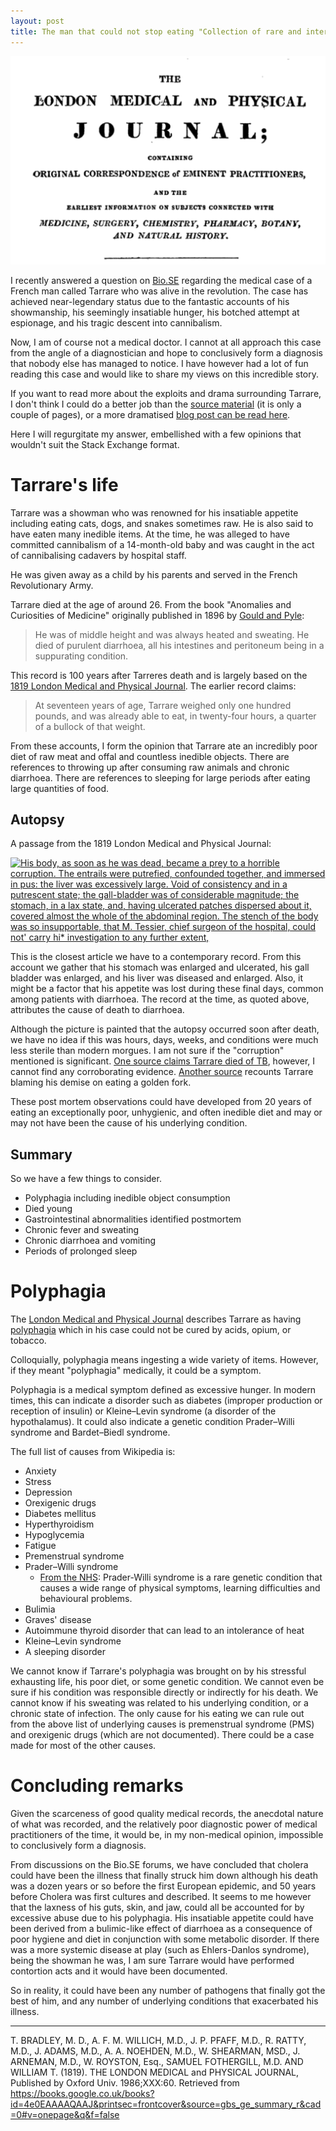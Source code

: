 ```yaml
---
layout: post
title: The man that could not stop eating "Collection of rare and interesting cases." a recount from M. le Baron Percy 1819.
---
```


![A screenshot of the Journal front cover article showing the title, the full list of authors and part of the abstract.](/images/Tarrare1819.png)

I recently answered a question on [Bio.SE](https://biology.stackexchange.com/a/87770/3553) regarding the medical case of a French man called Tarrare who was alive in the revolution.
The case has achieved near-legendary status due to the fantastic accounts of his showmanship, his seemingly insatiable hunger, his botched attempt at espionage, and his tragic descent into cannibalism.

<!--more-->

Now, I am of course not a medical doctor.
I cannot at all approach this case from the angle of a diagnostician and hope to conclusively form a diagnosis that nobody else has managed to notice.
I have however had a lot of fun reading this case and would like to share my views on this incredible story.

If you want to read more about the exploits and drama surrounding Tarrare, I don't think I could do a better job than the [source material](https://books.googleusercontent.com/books/content?req=AKW5QaeA6eHgLvys2jOoLvC9swNxd5DgJHiaiJgIV1qUMTV59xuK24RYzOX4eLsbcBp6Ze-LrBq5JsoYBhHzdkYPnB4qbuiHjrnQYDK-JsOH8qx4az-ocXHbLeim5Zzn4evRLpDsoDrj0TPAlRiQ8PqcySzJo83Dka-mL4ehBoZI-sGc4SRpXavCZcRtLmzACGPTPWgGFdiq125jyQRIlXZaytJIvOXaSo_teJ-JoTGmiE5GpROKUTPOpzWPl4MeZoHp3IyrFeL3KLt3bUxOFPj7F6wQhurgxQ) (it is only a couple of pages), or a more dramatised [blog post can be read here](http://www.infobarrel.com/Tarrare_-_The_Tale_of_Historys_Most_Tragic_Cannibal).

Here I will regurgitate my answer, embellished with a few opinions that wouldn't suit the Stack Exchange format.

# Tarrare's life

Tarrare was a showman who was renowned for his insatiable appetite including eating cats, dogs, and snakes sometimes raw.
He is also said to have eaten many inedible items.
At the time, he was alleged to have committed cannibalism of a 14-month-old baby and was caught in the act of cannibalising cadavers by hospital staff.

He was given away as a child by his parents and served in the French Revolutionary Army.

Tarrare died at the age of around 26.
From the book "Anomalies and Curiosities of Medicine" originally published in 1896 by [Gould and Pyle](https://www.gutenberg.org/files/747/747.txt):

> He was of middle height and was always heated and sweating. He died of purulent diarrhoea, all his intestines and peritoneum being in a suppurating condition.

This record is 100 years after Tarreres death and is largely based on the [1819  London Medical and Physical Journal](https://books.google.co.uk/books?id=4e0EAAAAQAAJ&printsec=frontcover&source=gbs_ge_summary_r&cad=0#v=onepage&q&f=false).
The earlier record claims:

> At seventeen years of age, Tarrare weighed only one hundred pounds,
> and was already able to eat, in twenty-four hours, a quarter of a
> bullock of that weight.

From these accounts, I form the opinion that Tarrare ate an incredibly poor diet of raw meat and offal and countless inedible objects.
There are references to throwing up after consuming raw animals and chronic diarrhoea. There are references to sleeping for large periods after eating large quantities of food.

## Autopsy

A passage from the 1819 London Medical and Physical Journal:

[![His body, as soon as he was dead, became a prey to a horrible corruption. The entrails were putrefied, confounded together, and immersed in pus: the liver was excessively large. Void of consistency and in a putrescent state; the gall-bladder was of considerable magnitude; the stomach, in a lax state, and, having ulcerated patches dispersed about it, covered almost the whole of the abdominal region. The stench of the body was so insupportable, that M. Tessier, chief surgeon of the hospital, could not' carry hi* investigation to any further extent,][1]][1]

This is the closest article we have to a contemporary record.
From this account we gather that his stomach was enlarged and ulcerated, his gall bladder was enlarged, and his liver was diseased and enlarged.
Also, it might be a factor that his appetite was lost during these final days, common among patients with diarrhoea.
The record at the time, as quoted above, attributes the cause of death to diarrhoea.

Although the picture is painted that the autopsy occurred soon after death, we have no idea if this was hours, days, weeks, and conditions were much less sterile than modern morgues. I am not sure if the  "corruption" mentioned is significant.
[One source claims Tarrare died of TB](https://allthatsinteresting.com/tarrare), however, I cannot find any corroborating evidence.
[Another source](http://www.infobarrel.com/Tarrare_-_The_Tale_of_Historys_Most_Tragic_Cannibal) recounts Tarrare blaming his demise on eating a golden fork.

These post mortem observations could have developed from 20 years of eating an exceptionally poor, unhygienic, and often inedible diet and may or may not have been the cause of his underlying condition.

## Summary

So we have a few things to consider.

-   Polyphagia including inedible object consumption
-   Died young
-   Gastrointestinal abnormalities identified postmortem
-   Chronic fever and sweating
-   Chronic diarrhoea and vomiting
-   Periods of prolonged sleep

# Polyphagia

The [London Medical and Physical Journal](https://books.google.co.uk/books?id=4e0EAAAAQAAJ&printsec=frontcover&source=gbs_ge_summary_r&cad=0#v=onepage&q&f=false) describes Tarrare as having [polyphagia](https://en.wikipedia.org/wiki/Polyphagia) which in his case could not be cured by acids, opium, or tobacco.

Colloquially, polyphagia means ingesting a wide variety of items.
However, if they meant "polyphagia" medically, it could be a symptom.

Polyphagia is a medical symptom defined as excessive hunger.
In modern times, this can indicate a disorder such as diabetes (improper production or reception of insulin) or Kleine–Levin syndrome (a disorder of the hypothalamus).
It could also indicate a genetic condition Prader–Willi syndrome and Bardet–Biedl syndrome.

The full list of causes from Wikipedia is:

-   Anxiety
-   Stress
-   Depression
-   Orexigenic drugs
-   Diabetes mellitus
-   Hyperthyroidism
-   Hypoglycemia
-   Fatigue
-   Premenstrual syndrome
-   Prader–Willi syndrome
      - [From the NHS](https://www.nhs.uk/conditions/prader-willi-syndrome/):
      Prader-Willi syndrome is a rare genetic condition that causes a wide range of physical symptoms, learning difficulties and behavioural
    problems.
-   Bulimia
-   Graves' disease
 -   Autoimmune thyroid disorder that can lead to an intolerance of heat
-   Kleine–Levin syndrome
-   A sleeping disorder

We cannot know if Tarrare's polyphagia was brought on by his stressful exhausting life, his poor diet, or some genetic condition.
We cannot even be sure if his condition was responsible directly or indirectly for his death.
We cannot know if his sweating was related to his underlying condition, or a chronic state of infection.
The only cause for his eating we can rule out from the above list of underlying causes is premenstrual syndrome (PMS) and orexigenic drugs (which are not documented).
There could be a case made for most of the other causes.

# Concluding remarks

Given the scarceness of good quality medical records, the anecdotal nature of what was recorded, and the relatively poor diagnostic power of medical practitioners of the time, it would be, in my non-medical opinion, impossible to conclusively form a diagnosis.

From discussions on the Bio.SE forums, we have concluded that cholera could have been the illness that finally struck him down although his death was a dozen years or so before the first European epidemic, and 50 years before Cholera was first cultures and described.
It seems to me however that the laxness of his guts, skin, and jaw, could all be accounted for by excessive abuse due to his polyphagia.
His insatiable appetite could have been derived from a bulimic-like effect of diarrhoea as a consequence of poor hygiene and diet in conjunction with some metabolic disorder.
If there was a more systemic disease at play (such as Ehlers-Danlos syndrome), being the showman he was, I am sure Tarrare would have performed contortion acts and it would have been documented.

So in reality, it could have been any number of pathogens that finally got the best of him, and any number of underlying conditions that exacerbated his illness.

* * *

T. BRADLEY, M. D.,
A. F. M. WILLICH, M.D.,
J. P. PFAFF, M.D.,
R. RATTY, M.D.,
J. ADAMS, M.D.,
A. A. NOEHDEN, M.D.,
W. SHEARMAN, MSD.,
J. ARNEMAN, M.D.,
W. ROYSTON, Esq., SAMUEL FOTHERGILL, M.D. AND WILLIAM T. (1819). THE LONDON MEDICAL and PHYSICAL JOURNAL, Published by Oxford Univ. 1986;XXX:60. Retrieved from https://books.google.co.uk/books?id=4e0EAAAAQAAJ&printsec=frontcover&source=gbs_ge_summary_r&cad=0#v=onepage&q&f=false


[1]: https://i.stack.imgur.com/m9wUK.png

